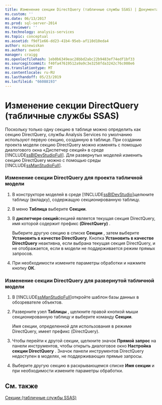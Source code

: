 ```yaml
---
title: Изменение секции DirectQuery (табличные службы SSAS) | Документация Майкрософт
ms.custom: ''
ms.date: 06/13/2017
ms.prod: sql-server-2014
ms.reviewer: ''
ms.technology: analysis-services
ms.topic: conceptual
ms.assetid: f9df1e66-dd23-41b4-95eb-af110d10eda4
author: minewiskan
ms.author: owend
manager: craigg
ms.openlocfilehash: 1eb0b6349eac28bbd2abc22b9483ef74edf1bf33
ms.sourcegitcommit: f40fa47619512a9a9c3e3258fda3242c76c008e6
ms.translationtype: MT
ms.contentlocale: ru-RU
ms.lasthandoff: 05/23/2019
ms.locfileid: "66088193"
---
```

# <a name="change-the-directquery-partition-ssas-tabular"></a>Изменение секции DirectQuery (табличные службы SSAS)
  Поскольку только одну секцию в таблице можно определить как секцию DirectQuery, службы Analysis Services по умолчанию используют первую секцию, созданную в таблице. При создании проекта модели секцию DirectQuery можно изменять с помощью диалогового окна «Диспетчер секций» в среде [!INCLUDE[ssBIDevStudioFull](../includes/ssbidevstudiofull-md.md)]. Для развернутых моделей изменить секцию DirectQuery можно с помощью среды [!INCLUDE[ssManStudioFull](../includes/ssmanstudiofull-md.md)].  
  
### <a name="change-the-directquery-partition-for-a-tabular-model-project"></a>Изменение секции DirectQuery для проекта табличной модели  
  
1.  В конструкторе моделей в среде [!INCLUDE[ssBIDevStudio](../includes/ssbidevstudio-md.md)]щелкните таблицу (вкладку), содержащую секционированную таблицу.  
  
2.  В меню **Таблица** выберите **Секции**.  
  
3.  В **диспетчере секций**секцией является текущая секция DirectQuery, имя которой содержит префикс **(DirectQuery)** .  
  
     Выберите другую секцию в списке **Секции** , затем выберите **Установить в качестве DirectQuery**. Кнопка **Установить в качестве DirectQuery** неактивна, если выбрана текущая секция DirectQuery, и не отображается, если в модели не поддерживается режим прямых запросов.  
  
4.  При необходимости измените параметры обработки и нажмите кнопку **ОК**.  
  
### <a name="change-the-directquery-partition-for-a-deployed-tabular-model"></a>Изменение секции DirectQuery для развернутой табличной модели  
  
1.  В [!INCLUDE[ssManStudioFull](../includes/ssmanstudiofull-md.md)]откройте шаблон базы данных в обозревателе объектов.  
  
2.  Разверните узел **Таблицы** , щелкните правой кнопкой мыши секционированную таблицу и выберите команду **Секции**.  
  
     Имя секции, определенной для использования в режиме DirectQuery, имеет префикс (DirectQuery).  
  
3.  Чтобы перейти к другой секции, щелкните значок **Прямой запрос** на панели инструментов, чтобы открыть диалоговое окно **Настройка секции DirectQuery** . Значок панели инструментов DirectQuery недоступен в моделях, не поддерживающих прямые запросы.  
  
4.  Выберите другую секцию в раскрывающемся списке **Имя секции** и при необходимости измените параметры обработки.  
  
## <a name="see-also"></a>См. также  
 [Секции (табличные службы SSAS)](tabular-models/partitions-ssas-tabular.md)  
  
  
